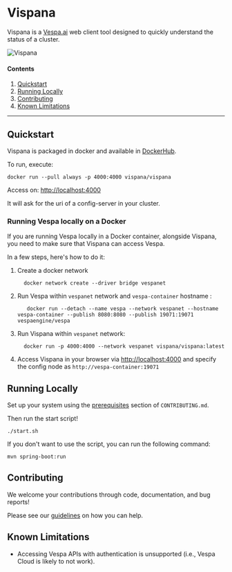 # Vispana

Vispana is a [Vespa.ai](https://vespa.ai/) web client tool designed to quickly understand the status of a cluster.

![Vispana](src/main/resources/static/img/vispana-ss.png)

#### Contents

1. [Quickstart](#quickstart)
2. [Running Locally](#running-locally)
3. [Contributing](#contributing)
4. [Known Limitations](#known-limitations)

---

## Quickstart

Vispana is packaged in docker and available in [DockerHub](https://hub.docker.com/r/vispana/vispana).

To run, execute:
```shell
docker run --pull always -p 4000:4000 vispana/vispana
```

Access on: [http://localhost:4000](http://localhost:4000)

It will ask for the uri of a config-server in your cluster.

### Running Vespa locally on a Docker

If you are running Vespa locally in a Docker container, alongside Vispana, you need to make sure
that Vispana can access Vespa.

In a few steps, here's how to do it:

1. Create a docker network
    ```shell
      docker network create --driver bridge vespanet
    ```
2. Run Vespa within `vespanet` network and `vespa-container` hostname :
   ```shell
      docker run --detach --name vespa --network vespanet --hostname vespa-container --publish 8080:8080 --publish 19071:19071 vespaengine/vespa
    ```
3. Run Vispana within `vespanet` network:
    ```shell
      docker run -p 4000:4000 --network vespanet vispana/vispana:latest
    ```
4. Access Vispana in your browser via [http://localhost:4000](http://localhost:4000) and specify
   the config node as `http://vespa-container:19071`

## Running Locally

Set up your system using the [prerequisites](https://github.com/vispana/vispana/blob/main/CONTRIBUTING.md#prerequisites) section of `CONTRIBUTING.md`.

Then run the start script!

```shell
./start.sh
```

If you don't want to use the script, you can run the following command:

```shell
mvn spring-boot:run
```

## Contributing

We welcome your contributions through code, documentation, and bug reports!

Please see our [guidelines](./CONTRIBUTING.md) on how you can help.

## Known Limitations

- Accessing Vespa APIs with authentication is unsupported (i.e., Vespa Cloud is likely to not work).
